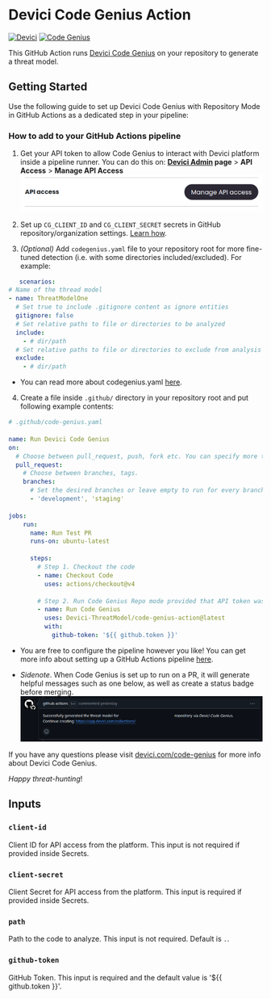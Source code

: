 # Devici Code Genius Action
[![Devici](https://img.shields.io/badge/Devici-red)](https://devici.com)
[![Code Genius](https://img.shields.io/badge/Code%20Genius-v0.9.1-blue?logo=go)](https://devici-code-genius-source.s3.us-east-2.amazonaws.com/v0.9.1/code-genius-v0.9.1.zip)

This GitHub Action runs [Devici Code Genius](https://devici.com/platform/code-genius) on your repository to generate a threat model.

## Getting Started

Use the following guide to set up Devici Code Genius with Repository Mode in GitHub Actions as a dedicated step in your pipeline: 

### How to add to your GitHub Actions pipeline

1. Get your API token to allow Code Genius to interact with Devici platform inside a pipeline runner. You can do this on:
**[Devici Admin](https://app.devici.com/admin/) page** > **API Access** > **Manage API Access**
![api-access.png](docs/api-access.png)

2. Set up `CG_CLIENT_ID` and `CG_CLIENT_SECRET` secrets in GitHub repository/organization settings. [Learn how](https://docs.github.com/en/actions/security-for-github-actions/security-guides/using-secrets-in-github-actions).

3. _(Optional)_ Add `codegenius.yaml` file to your repository root for more fine-tuned detection (i.e. with some directories included/excluded). For example:

```yaml
   scenarios:
# Name of the thread model
- name: ThreatModelOne
  # Set true to include .gitignore content as ignore entities
  gitignore: false
  # Set relative paths to file or directories to be analyzed
  include:
    - # dir/path
  # Set relative paths to file or directories to exclude from analysis
  exclude:
    - # dir/path

```
- You can read more about codegenius.yaml [here](https://app.devici.com/code-genius#codegeniusyaml).


4. Create a file inside `.github/` directory in your repository root and put following example contents:

```yaml
# .github/code-genius.yaml

name: Run Devici Code Genius
on:
  # Choose between pull_request, push, fork etc. You can specify more than one scenario
  pull_request:
    # Choose between branches, tags.
    branches:
      # Set the desired branches or leave empty to run for every branch.
      - 'development', 'staging'
    
jobs:
    run:
      name: Run Test PR
      runs-on: ubuntu-latest
    
      steps:
        # Step 1. Checkout the code
        - name: Checkout Code
          uses: actions/checkout@v4

        # Step 2. Run Code Genius Repo mode provided that API token was set in secrets and the scanning directory is '.'
        - name: Run Code Genius
          uses: Devici-ThreatModel/code-genius-action@latest
          with:
            github-token: '${{ github.token }}'
```

- You are free to configure the pipeline however you like! You can get more info about setting up a GitHub Actions pipeline [here](https://docs.github.com/en/actions/writing-workflows/workflow-syntax-for-github-actions).


- _Sidenote_. When Code Genius is set up to run on a PR, it will generate helpful messages such as one below, as well as create a status badge before merging.
![pr-message.png](docs/pr-message.png)

If you have any questions please visit [devici.com/code-genius](https://app.devici.com/code-genius) for more info about Devici Code Genius. 

_Happy threat-hunting_!

## Inputs

### `client-id`

Client ID for API access from the platform. This input is not required if provided inside Secrets.

### `client-secret`

Client Secret for API access from the platform. This input is required if provided inside Secrets.

### `path`

Path to the code to analyze. This input is not required. Default is `.`.

### `github-token`

GitHub Token. This input is required and the default value is '${{ github.token }}'.
